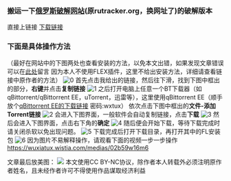 ### 搬运一下[俄罗斯破解网站](https://rutracker.net/)(原rutracker.org，换网址了)的破解版本
直接上链接
[下载链接](https://rutracker.net/forum/viewtopic.php?t=6621585)

### 下面是具体操作方法
（最好在网站中的下图两处也查看安装的方法，以免本文出错，如果发现文章错误可以在[此处](https://github.com/WuXiaTux/wuxiatux.github.io/issues/2)留言
因为本人不使用FLEX插件，这里不给出安装方法，详细请查看链接中原作者的方法）
![0](https://github.com/user-attachments/assets/d3cc8421-768c-46ae-970a-9d7779661178)
首先点击我给出的链接，然后往下滑，找到下图中框出的部分，**右键**并点击**复制链接**
![1](https://github.com/user-attachments/assets/678a7188-3252-4ab4-a287-23a07517171c)
之后打开电脑上任意一个BT下载器（如qBittorrent/qBittorrent EE，uTorrent，迅雷等），这里使用qBittorrent EE（顺手放个[qBittorrent EE的下载链接](https://kali-linux.lanzn.com/iOdQs2klj0oh
) 密码:wxtux）
依次点击下图中框出的**文件-添加Torrent链接**
![2](https://github.com/user-attachments/assets/a12d643a-a9ae-4831-bb0a-405bd71ac1fc)
会进入下图界面，一般软件会自动复制链接，点击**下载**
![3](https://github.com/user-attachments/assets/7375cd2a-9310-4a48-9c80-84d7f42fbdd2)
然后会进入下图界面，点击右下角的**确定**
![4](https://github.com/user-attachments/assets/e0f967ea-76bb-46b6-b4ba-b7372088884e)
随后便会开始下载，等待下载完成时请关闭杀软以免出现问题。
![5](https://github.com/user-attachments/assets/cc9267e8-7630-4f79-bb0f-e383369585d5)
下载完成后打开下载目录，再打开其中的FL安装包
![6](https://github.com/user-attachments/assets/45c4b8bf-d3eb-47e9-8045-79e883428a70)
因为图片不易解释操作，请观看下面的视频一步一步操作
https://wuxiatux.wistia.com/medias/02b59w16m6


文章最后放美图：
![](https://github.com/user-attachments/assets/eeae10f1-cd2a-4426-a6b3-8c757e0247b6)
本文使用CC BY-NC协议，除作者本人转载外必须注明原作者姓名，且未经作者许可不得使用作品谋取经济利益